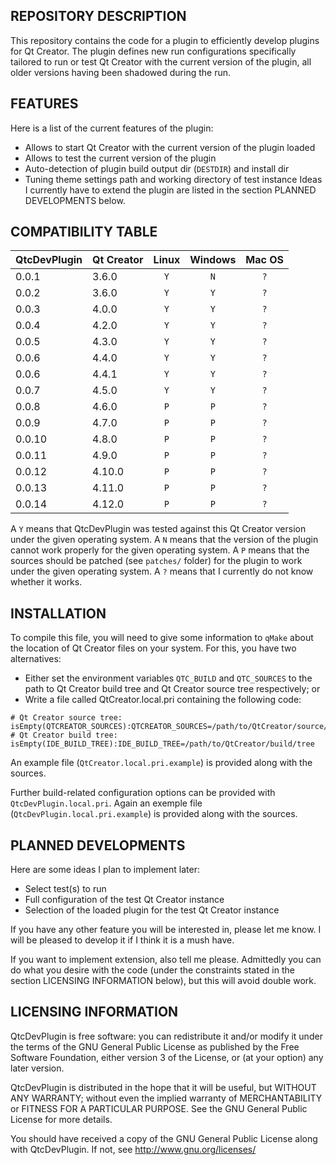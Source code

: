 REPOSITORY DESCRIPTION
----------------------

This repository contains the code for a plugin to efficiently develop
plugins for Qt Creator. The plugin defines new run configurations
specifically tailored to run or test Qt Creator with the current
version of the plugin, all older versions having been shadowed during
the run.


FEATURES
--------

Here is a list of the current features of the plugin:
- Allows to start Qt Creator with the current version of the plugin loaded
- Allows to test the current version of the plugin
- Auto-detection of plugin build output dir (`DESTDIR`) and install dir
- Tuning theme settings path and working directory of test instance
Ideas I currently have to extend the plugin are listed in the 
section PLANNED DEVELOPMENTS below.

COMPATIBILITY TABLE
-------------------

| QtcDevPlugin | Qt Creator | Linux | Windows | Mac OS |
|:-------------|:-----------|:-----:|:-------:|:------:|
| 0.0.1        | 3.6.0      |  `Y`  |   `N`   |  `?`   |
| 0.0.2        | 3.6.0      |  `Y`  |   `Y`   |  `?`   |
| 0.0.3        | 4.0.0      |  `Y`  |   `Y`   |  `?`   |
| 0.0.4        | 4.2.0      |  `Y`  |   `Y`   |  `?`   |
| 0.0.5        | 4.3.0      |  `Y`  |   `Y`   |  `?`   |
| 0.0.6        | 4.4.0      |  `Y`  |   `Y`   |  `?`   |
| 0.0.6        | 4.4.1      |  `Y`  |   `Y`   |  `?`   |
| 0.0.7        | 4.5.0      |  `Y`  |   `Y`   |  `?`   |
| 0.0.8        | 4.6.0      |  `P`  |   `P`   |  `?`   |
| 0.0.9        | 4.7.0      |  `P`  |   `P`   |  `?`   |
| 0.0.10       | 4.8.0      |  `P`  |   `P`   |  `?`   |
| 0.0.11       | 4.9.0      |  `P`  |   `P`   |  `?`   |
| 0.0.12       | 4.10.0     |  `P`  |   `P`   |  `?`   |
| 0.0.13       | 4.11.0     |  `P`  |   `P`   |  `?`   |
| 0.0.14       | 4.12.0     |  `P`  |   `P`   |  `?`   |

A `Y` means that QtcDevPlugin was tested against this Qt Creator version
under the given operating system. A `N` means that the version of the plugin
cannot work properly for the given operating system. A `P` means that
the sources should be patched (see `patches/` folder) for the plugin to work
under the given operating system. A `?` means that I
currently do not know whether it works.

INSTALLATION
------------

To compile this file, you will need to give some information to `qMake` about
the location of Qt Creator files on your system. For this, you have two
alternatives:
- Either set the environment variables `QTC_BUILD` and `QTC_SOURCES` to the
path to Qt Creator build tree and Qt Creator source tree respectively; or
- Write a file called QtCreator.local.pri containing the following code:
```qmake
# Qt Creator source tree:
isEmpty(QTCREATOR_SOURCES):QTCREATOR_SOURCES=/path/to/QtCreator/source/tree
# Qt Creator build tree:
isEmpty(IDE_BUILD_TREE):IDE_BUILD_TREE=/path/to/QtCreator/build/tree
```
An example file (`QtCreator.local.pri.example`) is provided along with the sources.

Further build-related configuration options can be provided with
`QtcDevPlugin.local.pri`. Again an exemple file (`QtcDevPlugin.local.pri.example`)
is provided along with the sources.

PLANNED DEVELOPMENTS
--------------------

Here are some ideas I plan to implement later:
- Select test(s) to run
- Full configuration of the test Qt Creator instance
- Selection of the loaded plugin for the test Qt Creator instance

If you have any other feature you will be interested in, please let me know.
I will be pleased to develop it if I think it is a mush have.

If you want to implement extension, also tell me please. Admittedly you
can do what you desire with the code (under the constraints stated in the
section LICENSING INFORMATION below), but this will avoid double work.

LICENSING INFORMATION
---------------------

QtcDevPlugin is free software: you can redistribute it and/or modify
it under the terms of the GNU General Public License as published by
the Free Software Foundation, either version 3 of the License, or
(at your option) any later version.

QtcDevPlugin is distributed in the hope that it will be useful,
but WITHOUT ANY WARRANTY; without even the implied warranty of
MERCHANTABILITY or FITNESS FOR A PARTICULAR PURPOSE. See the
GNU General Public License for more details.

You should have received a copy of the GNU General Public License
along with QtcDevPlugin. If not, see http://www.gnu.org/licenses/
